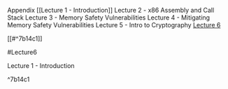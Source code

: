 

Appendix
[[Lecture 1 - Introduction]]
Lecture 2 - x86 Assembly and Call Stack
Lecture 3 - Memory Safety Vulnerabilities
Lecture 4 - Mitigating Memory Safety Vulnerabilities
Lecture 5 - Intro to Cryptography
[Lecture 6](#xyz) 

[[#^7b14c1]]




















#Lecture6



<a id="xyz">
Lecture 1 - Introduction
</a>

^7b14c1

